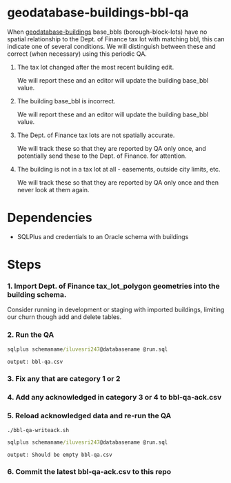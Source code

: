 # geodatabase-buildings-bbl-qa

When [geodatabase-buildings](https://github.com/mattyschell/geodatabase-buildings) base_bbls (borough-block-lots) have no spatial relationship to the Dept. of Finance tax lot with matching bbl, this can indicate one of several conditions. We will distinguish between these and correct (when necessary) using this periodic QA.

1. The tax lot changed after the most recent building edit.

    We will report these and an editor will update the building base_bbl value.

2. The building base_bbl is incorrect.

    We will report these and an editor will update the building base_bbl value.

3. The Dept. of Finance tax lots are not spatially accurate.

    We will track these so that they are reported by QA only once, and potentially 
    send these to the Dept. of Finance. for attention.

4. The building is not in a tax lot at all - easements, outside city limits, etc.

    We will track these so that they are reported by QA only once and then never
    look at them again.

# Dependencies

* SQLPlus and credentials to an Oracle schema with buildings

# Steps

### 1. Import Dept. of Finance tax_lot_polygon geometries into the building schema.  

Consider running in development or staging with imported buildings, limiting our churn though add and delete tables.

### 2. Run the QA 

```bat
sqlplus schemaname/iluvesri247@databasename @run.sql
```

    output: bbl-qa.csv

### 3. Fix any that are category 1 or 2

### 4. Add any acknowledged in category 3 or 4 to bbl-qa-ack.csv

### 5. Reload acknowledged data and re-run the QA 

```shell
./bbl-qa-writeack.sh
```

```bat
sqlplus schemaname/iluvesri247@databasename @run.sql
```
    output: Should be empty bbl-qa.csv 

### 6. Commit the latest bbl-qa-ack.csv to this repo

